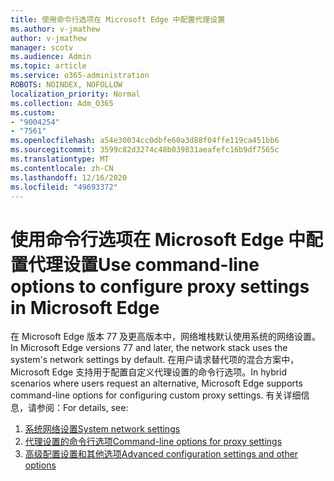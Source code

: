 ```yaml
---
title: 使用命令行选项在 Microsoft Edge 中配置代理设置
ms.author: v-jmathew
author: v-jmathew
manager: scotv
ms.audience: Admin
ms.topic: article
ms.service: o365-administration
ROBOTS: NOINDEX, NOFOLLOW
localization_priority: Normal
ms.collection: Adm_O365
ms.custom:
- "9004254"
- "7561"
ms.openlocfilehash: a54e30034cc0dbfe60a3d88f04ffe119ca451bb6
ms.sourcegitcommit: 3599c82d3274c48b039831aeafefc16b9df7565c
ms.translationtype: MT
ms.contentlocale: zh-CN
ms.lasthandoff: 12/16/2020
ms.locfileid: "49693372"
---
```

# <a name="use-command-line-options-to-configure-proxy-settings-in-microsoft-edge"></a><span data-ttu-id="9dcea-102">使用命令行选项在 Microsoft Edge 中配置代理设置</span><span class="sxs-lookup"><span data-stu-id="9dcea-102">Use command-line options to configure proxy settings in Microsoft Edge</span></span>

<span data-ttu-id="9dcea-103">在 Microsoft Edge 版本 77 及更高版本中，网络堆栈默认使用系统的网络设置。</span><span class="sxs-lookup"><span data-stu-id="9dcea-103">In Microsoft Edge versions 77 and later, the network stack uses the system's network settings by default.</span></span> <span data-ttu-id="9dcea-104">在用户请求替代项的混合方案中，Microsoft Edge 支持用于配置自定义代理设置的命令行选项。</span><span class="sxs-lookup"><span data-stu-id="9dcea-104">In hybrid scenarios where users request an alternative, Microsoft Edge supports command-line options for configuring custom proxy settings.</span></span> <span data-ttu-id="9dcea-105">有关详细信息，请参阅：</span><span class="sxs-lookup"><span data-stu-id="9dcea-105">For details, see:</span></span>

1. [<span data-ttu-id="9dcea-106">系统网络设置</span><span class="sxs-lookup"><span data-stu-id="9dcea-106">System network settings</span></span>](https://go.microsoft.com/fwlink/?linkid=2133962)
2. [<span data-ttu-id="9dcea-107">代理设置的命令行选项</span><span class="sxs-lookup"><span data-stu-id="9dcea-107">Command-line options for proxy settings</span></span>](https://go.microsoft.com/fwlink/?linkid=2134292)
3. [<span data-ttu-id="9dcea-108">高级配置设置和其他选项</span><span class="sxs-lookup"><span data-stu-id="9dcea-108">Advanced configuration settings and other options</span></span>](https://go.microsoft.com/fwlink/?linkid=2134293)
